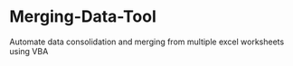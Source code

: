 # Merging-Data-Tool
Automate data consolidation and merging from multiple excel worksheets using VBA

